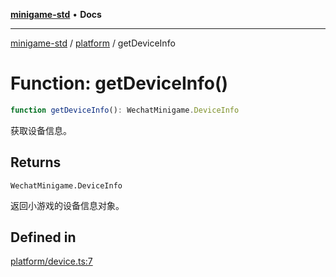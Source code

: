 [**minigame-std**](../../../README.md) • **Docs**

***

[minigame-std](../../../README.md) / [platform](../README.md) / getDeviceInfo

# Function: getDeviceInfo()

```ts
function getDeviceInfo(): WechatMinigame.DeviceInfo
```

获取设备信息。

## Returns

`WechatMinigame.DeviceInfo`

返回小游戏的设备信息对象。

## Defined in

[platform/device.ts:7](https://github.com/JiangJie/minigame-std/blob/d86e790fe8486ddfc8ce953df31d30618f403d3b/src/std/platform/device.ts#L7)
